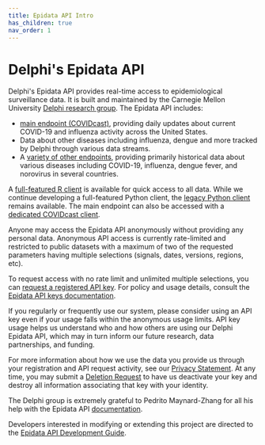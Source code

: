 ```yaml
---
title: Epidata API Intro
has_children: true
nav_order: 1
---
```


# Delphi's Epidata API

Delphi's Epidata API provides real-time access to epidemiological surveillance data.
It is built and maintained by the Carnegie Mellon University [Delphi research
group](https://delphi.cmu.edu/). The Epidata API includes:

* [main endpoint (COVIDcast)](api/covidcast.md), providing daily updates about current COVID-19 and influenza activity across the United States.
* Data about other diseases including influenza, dengue and more tracked by Delphi through various data streams.
* A [variety of other endpoints](api/README.md), providing primarily historical data about various diseases including COVID-19, influenza, dengue fever, and norovirus in several countries.

A [full-featured R client](api/client_libraries.md) is available for quick access to all data. While we continue developing a full-featured Python client, the [legacy Python client](api/client_libraries.md#python) remains available. The main endpoint can also be accessed with a [dedicated COVIDcast client](api/covidcast_clients.md).

Anyone may access the Epidata API anonymously without providing any personal
data. Anonymous API access is currently rate-limited and restricted to public
datasets with a maximum of two of the requested parameters having multiple
selections (signals, dates, versions, regions, etc).

To request access with no rate limit and unlimited multiple
selections, you can [request a registered API key](https://api.delphi.cmu.edu/epidata/admin/registration_form).
For policy and usage details, consult the [Epidata API keys documentation](api/api_keys.md).

If you regularly or frequently use our system, please consider using an API key
even if your usage falls within the anonymous usage limits. API key usage helps
us understand who and how others are using our Delphi Epidata API, which may in
turn inform our future research, data partnerships, and funding.

For more information about how we use the data you provide us through your
registration and API request activity, see our
[Privacy Statement](api/privacy_statement.md). At any time, you may submit a
[Deletion Request](https://api.delphi.cmu.edu/epidata/admin/removal_request) to
have us deactivate your key and destroy all information associating that key
with your identity.

The Delphi group is extremely grateful to Pedrito Maynard-Zhang for all his
help with the Epidata API [documentation](api/README.md).

Developers interested in modifying or extending this project are directed to
the [Epidata API Development Guide](epidata_development.md).
